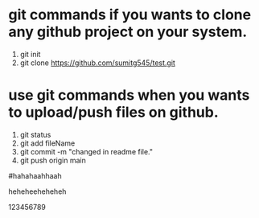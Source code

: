 # git commands if you wants to clone any github project on your system.
1. git init
2. git clone https://github.com/sumitg545/test.git



#  use git commands when you wants to upload/push files on github.

1. git status
2. git add fileName
3. git commit -m "changed in readme file."
4. git push origin main


#hahahaahhaah

heheheeheheheh

123456789
